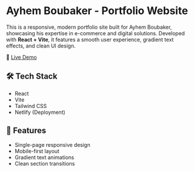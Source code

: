 # Ayhem Boubaker - Portfolio Website

This is a responsive, modern portfolio site built for Ayhem Boubaker, showcasing his expertise in e-commerce and digital solutions. Developed with **React + Vite**, it features a smooth user experience, gradient text effects, and clean UI design.

🔗 [Live Demo](https://ayhem-boubaker-demo-deployment.netlify.app/)

## 🛠️ Tech Stack
- React
- Vite
- Tailwind CSS
- Netlify (Deployment)

## 📌 Features
- Single-page responsive design
- Mobile-first layout
- Gradient text animations
- Clean section transitions

